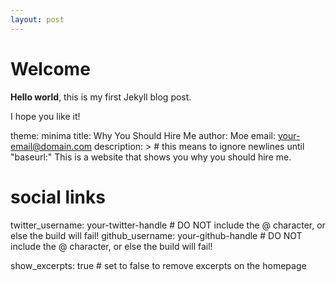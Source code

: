 ```yaml
---
layout: post
---
```


# Welcome

**Hello world**, this is my first Jekyll blog post.

I hope you like it!

theme: minima
title: Why You Should Hire Me
author: Moe
email: your-email@domain.com
description: > # this means to ignore newlines until "baseurl:"
  This is a website that shows you why you should hire me.

# social links
twitter_username: your-twitter-handle # DO NOT include the @ character, or else the build will fail!
github_username:  your-github-handle # DO NOT include the @ character, or else the build will fail!

show_excerpts: true # set to false to remove excerpts on the homepage 
